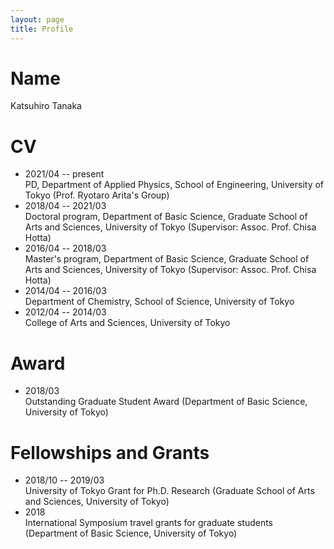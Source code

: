 ```yaml
---
layout: page
title: Profile
---
```

# Name
Katsuhiro Tanaka

# CV 
- 2021/04 -- present   
  PD, Department of Applied Physics, School of Engineering, University of Tokyo (Prof. Ryotaro Arita's Group)  
- 2018/04 -- 2021/03   
  Doctoral program, Department of Basic Science, Graduate School of Arts and Sciences, University of Tokyo (Supervisor: Assoc. Prof. Chisa Hotta)   
- 2016/04 -- 2018/03   
  Master's program, Department of Basic Science, Graduate School of Arts and Sciences, University of Tokyo (Supervisor: Assoc. Prof. Chisa Hotta)   
- 2014/04 -- 2016/03  
  Department of Chemistry, School of Science, University of Tokyo  
- 2012/04 -- 2014/03  
  College of Arts and Sciences, University of Tokyo  

# Award

- 2018/03  
  Outstanding Graduate Student Award (Department of Basic Science, University of Tokyo)   


# Fellowships and Grants
- 2018/10 -- 2019/03  
  University of Tokyo Grant for Ph.D. Research (Graduate School of Arts and Sciences, University of Tokyo)  
- 2018  
  International Symposium travel grants for graduate students (Department of Basic Science, University of Tokyo)  